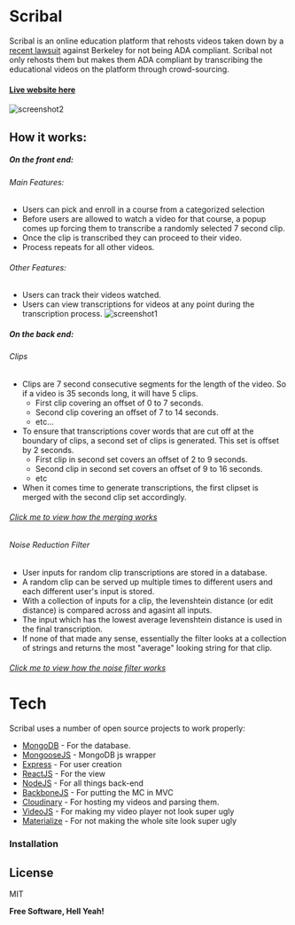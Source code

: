 # Scribal
Scribal is an online education platform that rehosts videos taken down by a [recent lawsuit](https://boingboing.net/2017/03/17/fahrenheit-451.html) against Berkeley for not being ADA compliant. Scribal not only rehosts them but makes them ADA compliant by transcribing the educational videos on the platform through crowd-sourcing.
#### [Live website here](https://scribal.herokuapp.com/#home)


![screenshot2](https://res.cloudinary.com/dd21qo4mj/image/upload/v1494148161/Untitled_jicm2b.png)

## How it works:
##### On the front end:
###### Main Features:
* Users can pick and enroll in a course from a categorized selection
* Before users are allowed to watch a video for that course, a popup comes up forcing them to transcribe a randomly selected 7 second clip.
* Once the clip is transcribed they can proceed to their video.
* Process repeats for all other videos.

###### Other Features:
* Users can track their videos watched.
* Users can view transcriptions for videos at any point during the transcription process.
![screenshot1](https://res.cloudinary.com/dd21qo4mj/image/upload/c_scale,w_880/v1494209160/Untitled2_yjv3gc.png)
##### On the back end:
###### Clips
* Clips are 7 second consecutive segments for the length of the video. So if a video is 35 seconds long, it will have 5 clips.
    * First clip covering an offset of 0 to 7 seconds.
    * Second clip covering an offset of 7 to 14 seconds. 
    * etc...
* To ensure that transcriptions cover words that are cut off at the boundary of clips, a second set of clips is generated. This set is offset by 2 seconds.
    * First clip in second set covers an offset of 2 to 9 seconds.
    * Second clip in second set covers an offset of 9 to 16 seconds.
    * etc
* When it comes time to generate transcriptions, the first clipset is merged with the second clip set accordingly.
###### [Click me to view how the merging works](https://matthiasak.github.io/arbiter-frame/#var%20UTIL%20%3D%20%7B%0A%09commonSubstring%28a%2Cb%29%20%7B%0A%09%20%20var%20longest%20%3D%20%22%22%3B%0A%09%20%20//Iterate%20through%20the%20first%20string%0A%09%20%20for%20%28var%20i%20%3D%200%3B%20i%20%3C%20a.length%3B%20++i%29%20%7B%0A%09%20%20%20%20//Iterate%20through%20the%20second%20string%0A%09%20%20%20%20for%20%28var%20j%20%3D%200%3B%20j%20%3C%20b.length%3B%20++j%29%20%7B%0A%09%20%20%20%20%20%20//if%20it%27s%20the%20same%20letter%0A%09%20%20%20%20%20%20if%20%28a%5Bi%5D%20%3D%3D%3D%20b%5Bj%5D%29%20%7B%0A%09%20%20%20%20%20%20%20%20var%20str%20%3D%20a%5Bi%5D%3B%0A%09%20%20%20%20%20%20%20%20var%20k%20%3D%201%3B%0A%09%20%20%20%20%20%20%20%20//%20keep%20going%20until%20the%20letters%20no%20longer%20match%2C%20or%20we%20reach%20end%0A%09%20%20%20%20%20%20%20%20while%20%28i+k%20%3C%20a.length%20%26%26%20j+k%20%3C%20b.length%20%26%26%20a%5Bi+k%5D%20%3D%3D%3D%20b%5Bj+k%5D%29%7B%20//%20same%20letter%0A%09%20%20%20%20%20%20%20%20%20%20str%20+%3D%20a%5Bi+k%5D%3B%0A%09%20%20%20%20%20%20%20%20%20%20++k%3B%0A%09%20%20%20%20%20%20%20%20%7D%0A%09%20%20%20%20%20%20%20%20if%20%28str.length%20%3E%20longest.length%29%7B%0A%09%20%20%20%20%20%20%20%20%20%20%20%20longest%20%3D%20str%0A%09%20%20%20%20%20%20%20%20%7D%0A%09%20%20%20%20%20%20%7D%0A%09%20%20%20%20%7D%0A%09%20%20%7D%0A%09%20%20return%20longest%3B%0A%09%7D%2C%0A%0A%09levenshtein_distance%28a%2C%20b%29%20%7B%0A%09%20%20%20%20a%3Da.toUpperCase%28%29%0A%09%20%20%20%20b%3Db.toUpperCase%28%29%0A%09%20%20%20%20//If%20strings%20are%20empty%2C%20return%20opposite%20strings%20length%0A%09%20%20%20%20if%28a.length%20%3D%3D%200%29%20return%20b.length%20%0A%09%20%20%20%20if%28b.length%20%3D%3D%200%29%20return%20a.length%0A%09%20%20%0A%09%09//Create%20the%20matrix%0A%09%20%20%20%20var%20matrix%20%3D%20%5B%5D%3B%0A%09%20%20%20%20for%28let%20i%20%3D%200%3B%20i%20%3C%3D%20b.length%3B%20i++%29%7B%0A%09%20%20%20%20%20%20matrix%5Bi%5D%20%3D%20%5Bi%5D%0A%09%20%20%20%20%7D%0A%09%20%20%20%20for%28let%20j%20%3D%200%3B%20j%20%3C%3D%20a.length%3B%20j++%29%7B%0A%09%20%20%20%20%20%20matrix%5B0%5D%5Bj%5D%20%3D%20j%0A%09%20%20%20%20%7D%0A%0A%09%20%20%09//Iterate%20through%20i%20axis%2C%20or%20first%20word%0A%09%20%20%20%20for%28let%20i%20%3D%201%3B%20i%20%3C%3D%20b.length%3B%20i++%29%7B%0A%09%09%09//Iterate%20through%20j%20axis%2C%20or%20second%20word%0A%09%20%20%20%20%09for%28let%20j%20%3D%201%3B%20j%20%3C%3D%20a.length%3B%20j++%29%7B%0A%09%20%20%20%20%09%09//If%20characters%20are%20equal%0A%09%09%20%20%20%20%20%20%20%20if%28b.charAt%28i-1%29%20%3D%3D%3D%20a.charAt%28j-1%29%29%7B%0A%09%09%20%20%20%20%20%20%20%20%20%20matrix%5Bi%5D%5Bj%5D%20%3D%20matrix%5Bi-1%5D%5Bj-1%5D%0A%09%09%20%20%20%20%20%20%20%20%7D%20%0A%09%20%20%20%20%20%20%20%20else%20%7B%0A%09%20%20%20%20%20%20%20%20%20%20matrix%5Bi%5D%5Bj%5D%20%3D%20Math.min%28%0A%09%20%20%20%20%20%20%20%20%20%20%20%20%20%20%20%20%20%20%20%20%20%20%20%20%20%20%20%20matrix%5Bi-1%5D%5Bj-1%5D%20+%201%2C%20//Represents%20a%20substition%0A%09%20%20%20%20%20%20%20%20%20%20%20%20%20%20%20%20%20%20%20%20%20%20%20%20%20%20%20%20matrix%5Bi%5D%5Bj-1%5D%20+%201%2C%20//Represents%20an%20insertion%0A%09%20%20%20%20%20%20%20%20%20%20%20%20%20%20%20%20%20%20%20%20%20%20%20%20%20%20%20%20matrix%5Bi-1%5D%5Bj%5D%20+%201%20//Represents%20a%20deletion%0A%09%20%20%20%20%20%20%20%20%20%20%09%09%09%09%29%0A%09%20%20%20%20%20%20%20%20%7D%0A%09%20%20%20%20%20%20%7D%0A%09%20%20%20%20%7D%0A%09%20%20%20%20return%20matrix%5Bb.length%5D%5Ba.length%5D%0A%09%7D%2C%0A%0A%09//returns%20the%20total%20edit%20distance%20between%20between%20a%20single%20string%20against%20all%20other%20string%20in%20an%20array%0A%09totalDistance%28arr%2C%20str%29%7B%0A%09%09return%20arr.reduce%28%28total%2CsingleElem%29%3D%3E%7B%0A%09%20%20%20%20%20%20%20%20return%20total+this.levenshtein_distance%28singleElem%2Cstr%29%0A%09%20%20%20%20%7D%2C0%29%0A%09%7D%2C%0A%20%20%20%20averageSimilarity%28arr%2C%20str%29%7B%0A%20%20%20%20%09var%20average%20%3D%200%0A%20%20%20%20%20%20%20%20var%20total%20%3D%20arr.length%0A%20%20%20%20%20%20%20%20arr.forEach%28%28el%29%3D%3E%7B%0A%20%20%20%20%20%20%20%20%09average%20+%3D%20this.similarity%28el%2Cstr%29%0A%20%20%20%20%20%20%20%20%7D%29%0A%20%20%20%20%20%20%20%20return%20average/total%0A%20%20%20%20%7D%2C%0A%20%20%20%20similarity%28s1%2C%20s2%29%20%7B%0A%20%20%20%20%20%20var%20longer%20%3D%20s1%3B%0A%20%20%20%20%20%20var%20shorter%20%3D%20s2%3B%0A%20%20%20%20%20%20if%20%28s1.length%20%3C%20s2.length%29%20%7B%0A%20%20%20%20%20%20%20%20longer%20%3D%20s2%3B%0A%20%20%20%20%20%20%20%20shorter%20%3D%20s1%3B%0A%20%20%20%20%20%20%7D%0A%20%20%20%20%20%20var%20longerLength%20%3D%20longer.length%3B%0A%20%20%20%20%20%20if%20%28longerLength%20%3D%3D%200%29%20%7B%0A%20%20%20%20%20%20%20%20return%201.0%3B%0A%20%20%20%20%20%20%7D%0A%20%20%20%20%20%20return%20%28longerLength%20-%20this.levenshtein_distance%28longer%2C%20shorter%29%29%20/%20parseFloat%28longerLength%29%3B%0A%20%20%20%20%7D%2C%0A%0A%09//Returns%20the%20string%20with%20the%20lowest%20edit%20distance%20against%20all%20other%20strings%20in%20an%20array%0A%09//In%20other%20words%2C%20returns%20the%20most%20%27average%27%20strings%0A%09lowestDistance%28arr%29%7B%0A%09%20%20%20%20let%20lowest%20%3D%20arr%5B0%5D%0A%09%20%20%20%20let%20prevLowest%20%3D%20this.totalDistance%28arr%2Carr%5B0%5D%29%0A%09%09for%28let%20i%20%3D%200%3B%20i%3Carr.length%3B%20i++%29%7B%0A%09%20%20%20%20%20%20%20%20let%20nextLowest%20%3D%20this.totalDistance%28arr%2Carr%5Bi%5D%29%0A%09%20%20%20%20%09if%28nextLowest%3CprevLowest%29%7B%0A%09%20%20%20%20%20%20%20%20%20%20%20%20prevLowest%20%3D%20nextLowest%0A%09%20%20%20%20%20%20%20%20%09lowest%20%3D%20arr%5Bi%5D%0A%09%20%20%20%20%20%20%20%20%7D%0A%09%20%20%20%20%7D%0A%09%20%20%20%20return%20lowest%0A%09%7D%2C%0A%0A%09//Joins%20two%20seperate%20strings%20together%20by%20their%20longest%20common%20subsequence%0A%09stringJoiner%28str1%2Cstr2%29%7B%0A%09%20%20%20%20if%28str1.length%3D%3D%3D0%29%20return%20str2%0A%09%20%20%20%20if%28str2.length%3D%3D%3D0%29%20return%20str1%0A%20%20%20%20%20%20%20%20str1.trim%28%29%0A%20%20%20%20%20%20%20%20str2.trim%28%29%0A%09%20%20%20%20var%20commonString%20%3D%20this.commonSubstring%28str1%2C%20str2%29.trim%28%29%0A%0A%09%20%20%20%20return%20%28%0A%09%20%20%20%20%09str1.substring%280%2Cstr1.indexOf%28commonString%29%29%0A%20%20%20%20%20%20%20%20%20%20%20%20+commonString%20%20%20%20%20%20%20%20%20%20%0A%20%09%09%09+str2.substring%28str2%0A%20%20%20%20%20%20%20%20%20%09%09.indexOf%28commonString%29%0A%20%20%20%20%20%20%20%20%20%20%20%20%20%20%20%20+commonString%0A%20%20%20%20%20%20%20%20%20%20%20%20%20%20%20%20%20%20%20%20%20%20%20%20%20%20%20%20.length%2Cstr2.length%29%0A%20%20%20%20%20%20%20%20%29%0A%09%7D%2C%0A%20%20%20%20%20%20%20%20%0A%7D%0A%0Alet%20str1%20%3D%20%27A%20wonderful%20serenity%20has%20taken%20possession%20of%20my%20entire%20soul%2C%20like%20these%20sw%27%2C%0A%20%20%20%0Astr2%20%3D%20%27entire%20soul%2C%20like%20these%20sweet%20mornings%20of%20spring%20which%20I%20enjoy%20with%20my%20whole%20heart.%27%2C%0A%20%20%20%20%20%0Ajoined%20%3D%20UTIL.stringJoiner%28str1%2C%20str2%29%0A%0Alog%28%22%5Cnjoined%20strings%3A%22%2C%20joined%29) 

###### Noise Reduction Filter
* User inputs for random clip transcriptions are stored in a database.
* A random clip can be served up multiple times to different users and each different user's input is stored.
* With a collection of inputs for a clip, the levenshtein distance (or edit distance) is compared across and agasint all inputs. 
* The input which has the lowest average levenshtein distance is used in the final transcription.
* If none of that made any sense, essentially the filter looks at a collection of strings and returns the most "average" looking string for that clip. 
###### [Click me to view how the noise filter works](https://matthiasak.github.io/arbiter-frame/#var%20UTIL%20%3D%20%7B%0A%09commonSubstring%28a%2Cb%29%20%7B%0A%09%20%20var%20longest%20%3D%20%22%22%3B%0A%09%20%20//Iterate%20through%20the%20first%20string%0A%09%20%20for%20%28var%20i%20%3D%200%3B%20i%20%3C%20a.length%3B%20++i%29%20%7B%0A%09%20%20%20%20//Iterate%20through%20the%20second%20string%0A%09%20%20%20%20for%20%28var%20j%20%3D%200%3B%20j%20%3C%20b.length%3B%20++j%29%20%7B%0A%09%20%20%20%20%20%20//if%20it%27s%20the%20same%20letter%0A%09%20%20%20%20%20%20if%20%28a%5Bi%5D%20%3D%3D%3D%20b%5Bj%5D%29%20%7B%0A%09%20%20%20%20%20%20%20%20var%20str%20%3D%20a%5Bi%5D%3B%0A%09%20%20%20%20%20%20%20%20var%20k%20%3D%201%3B%0A%09%20%20%20%20%20%20%20%20//%20keep%20going%20until%20the%20letters%20no%20longer%20match%2C%20or%20we%20reach%20end%0A%09%20%20%20%20%20%20%20%20while%20%28i+k%20%3C%20a.length%20%26%26%20j+k%20%3C%20b.length%20%26%26%20a%5Bi+k%5D%20%3D%3D%3D%20b%5Bj+k%5D%29%7B%20//%20same%20letter%0A%09%20%20%20%20%20%20%20%20%20%20str%20+%3D%20a%5Bi+k%5D%3B%0A%09%20%20%20%20%20%20%20%20%20%20++k%3B%0A%09%20%20%20%20%20%20%20%20%7D%0A%09%20%20%20%20%20%20%20%20if%20%28str.length%20%3E%20longest.length%29%7B%0A%09%20%20%20%20%20%20%20%20%20%20%20%20longest%20%3D%20str%0A%09%20%20%20%20%20%20%20%20%7D%0A%09%20%20%20%20%20%20%7D%0A%09%20%20%20%20%7D%0A%09%20%20%7D%0A%09%20%20return%20longest%3B%0A%09%7D%2C%0A%0A%09levenshtein_distance%28a%2C%20b%29%20%7B%0A%09%20%20%20%20a%3Da.toUpperCase%28%29%0A%09%20%20%20%20b%3Db.toUpperCase%28%29%0A%09%20%20%20%20//If%20strings%20are%20empty%2C%20return%20opposite%20strings%20length%0A%09%20%20%20%20if%28a.length%20%3D%3D%200%29%20return%20b.length%20%0A%09%20%20%20%20if%28b.length%20%3D%3D%200%29%20return%20a.length%0A%09%20%20%0A%09%09//Create%20the%20matrix%0A%09%20%20%20%20var%20matrix%20%3D%20%5B%5D%3B%0A%09%20%20%20%20for%28let%20i%20%3D%200%3B%20i%20%3C%3D%20b.length%3B%20i++%29%7B%0A%09%20%20%20%20%20%20matrix%5Bi%5D%20%3D%20%5Bi%5D%0A%09%20%20%20%20%7D%0A%09%20%20%20%20for%28let%20j%20%3D%200%3B%20j%20%3C%3D%20a.length%3B%20j++%29%7B%0A%09%20%20%20%20%20%20matrix%5B0%5D%5Bj%5D%20%3D%20j%0A%09%20%20%20%20%7D%0A%0A%09%20%20%09//Iterate%20through%20i%20axis%2C%20or%20first%20word%0A%09%20%20%20%20for%28let%20i%20%3D%201%3B%20i%20%3C%3D%20b.length%3B%20i++%29%7B%0A%09%09%09//Iterate%20through%20j%20axis%2C%20or%20second%20word%0A%09%20%20%20%20%09for%28let%20j%20%3D%201%3B%20j%20%3C%3D%20a.length%3B%20j++%29%7B%0A%09%20%20%20%20%09%09//If%20characters%20are%20equal%0A%09%09%20%20%20%20%20%20%20%20if%28b.charAt%28i-1%29%20%3D%3D%3D%20a.charAt%28j-1%29%29%7B%0A%09%09%20%20%20%20%20%20%20%20%20%20matrix%5Bi%5D%5Bj%5D%20%3D%20matrix%5Bi-1%5D%5Bj-1%5D%0A%09%09%20%20%20%20%20%20%20%20%7D%20%0A%09%20%20%20%20%20%20%20%20else%20%7B%0A%09%20%20%20%20%20%20%20%20%20%20matrix%5Bi%5D%5Bj%5D%20%3D%20Math.min%28%0A%09%20%20%20%20%20%20%20%20%20%20%20%20%20%20%20%20%20%20%20%20%20%20%20%20%20%20%20%20matrix%5Bi-1%5D%5Bj-1%5D%20+%201%2C%20//Represents%20a%20substition%0A%09%20%20%20%20%20%20%20%20%20%20%20%20%20%20%20%20%20%20%20%20%20%20%20%20%20%20%20%20matrix%5Bi%5D%5Bj-1%5D%20+%201%2C%20//Represents%20an%20insertion%0A%09%20%20%20%20%20%20%20%20%20%20%20%20%20%20%20%20%20%20%20%20%20%20%20%20%20%20%20%20matrix%5Bi-1%5D%5Bj%5D%20+%201%20//Represents%20a%20deletion%0A%09%20%20%20%20%20%20%20%20%20%20%09%09%09%09%29%0A%09%20%20%20%20%20%20%20%20%7D%0A%09%20%20%20%20%20%20%7D%0A%09%20%20%20%20%7D%0A%09%20%20%20%20return%20matrix%5Bb.length%5D%5Ba.length%5D%0A%09%7D%2C%0A%0A%09//returns%20the%20total%20edit%20distance%20between%20between%20a%20single%20string%20against%20all%20other%20string%20in%20an%20array%0A%09totalDistance%28arr%2C%20str%29%7B%0A%09%09return%20arr.reduce%28%28total%2CsingleElem%29%3D%3E%7B%0A%09%20%20%20%20%20%20%20%20return%20total+this.levenshtein_distance%28singleElem%2Cstr%29%0A%09%20%20%20%20%7D%2C0%29%0A%09%7D%2C%0A%20%20%20%20averageSimilarity%28arr%2C%20str%29%7B%0A%20%20%20%20%09var%20average%20%3D%200%0A%20%20%20%20%20%20%20%20var%20total%20%3D%20arr.length%0A%20%20%20%20%20%20%20%20arr.forEach%28%28el%29%3D%3E%7B%0A%20%20%20%20%20%20%20%20%09average%20+%3D%20this.similarity%28el%2Cstr%29%0A%20%20%20%20%20%20%20%20%7D%29%0A%20%20%20%20%20%20%20%20return%20average/total%0A%20%20%20%20%7D%2C%0A%20%20%20%20similarity%28s1%2C%20s2%29%20%7B%0A%20%20%20%20%20%20var%20longer%20%3D%20s1%3B%0A%20%20%20%20%20%20var%20shorter%20%3D%20s2%3B%0A%20%20%20%20%20%20if%20%28s1.length%20%3C%20s2.length%29%20%7B%0A%20%20%20%20%20%20%20%20longer%20%3D%20s2%3B%0A%20%20%20%20%20%20%20%20shorter%20%3D%20s1%3B%0A%20%20%20%20%20%20%7D%0A%20%20%20%20%20%20var%20longerLength%20%3D%20longer.length%3B%0A%20%20%20%20%20%20if%20%28longerLength%20%3D%3D%200%29%20%7B%0A%20%20%20%20%20%20%20%20return%201.0%3B%0A%20%20%20%20%20%20%7D%0A%20%20%20%20%20%20return%20%28longerLength%20-%20this.levenshtein_distance%28longer%2C%20shorter%29%29%20/%20parseFloat%28longerLength%29%3B%0A%20%20%20%20%7D%2C%0A%0A%09//Returns%20the%20string%20with%20the%20lowest%20edit%20distance%20against%20all%20other%20strings%20in%20an%20array%0A%09//In%20other%20words%2C%20returns%20the%20most%20%27average%27%20strings%0A%09lowestDistance%28arr%29%7B%0A%09%20%20%20%20let%20lowest%20%3D%20arr%5B0%5D%0A%09%20%20%20%20let%20prevLowest%20%3D%20this.totalDistance%28arr%2Carr%5B0%5D%29%0A%09%09for%28let%20i%20%3D%200%3B%20i%3Carr.length%3B%20i++%29%7B%0A%09%20%20%20%20%20%20%20%20let%20nextLowest%20%3D%20this.totalDistance%28arr%2Carr%5Bi%5D%29%0A%09%20%20%20%20%09if%28nextLowest%3CprevLowest%29%7B%0A%09%20%20%20%20%20%20%20%20%20%20%20%20prevLowest%20%3D%20nextLowest%0A%09%20%20%20%20%20%20%20%20%09lowest%20%3D%20arr%5Bi%5D%0A%09%20%20%20%20%20%20%20%20%7D%0A%09%20%20%20%20%7D%0A%09%20%20%20%20return%20lowest%0A%09%7D%2C%0A%0A%09//Joins%20two%20seperate%20strings%20together%20by%20their%20longest%20common%20subsequence%0A%09stringJoiner%28str1%2Cstr2%29%7B%0A%09%20%20%20%20if%28str1.length%3D%3D%3D0%29%20return%20str2%0A%09%20%20%20%20if%28str2.length%3D%3D%3D0%29%20return%20str1%0A%20%20%20%20%20%20%20%20str1.trim%28%29%0A%20%20%20%20%20%20%20%20str2.trim%28%29%0A%09%20%20%20%20var%20commonString%20%3D%20this.commonSubstring%28str1%2C%20str2%29.trim%28%29%0A%0A%09%20%20%20%20return%20%28%0A%09%20%20%20%20%09str1.substring%280%2Cstr1.indexOf%28commonString%29%29%0A%20%20%20%20%20%20%20%20%20%20%20%20+commonString%20%20%20%20%20%20%20%20%20%20%0A%20%09%09%09+str2.substring%28str2%0A%20%20%20%20%20%20%20%20%20%09%09.indexOf%28commonString%29%0A%20%20%20%20%20%20%20%20%20%20%20%20%20%20%20%20+commonString%0A%20%20%20%20%20%20%20%20%20%20%20%20%20%20%20%20%20%20%20%20%20%20%20%20%20%20%20%20.length%2Cstr2.length%29%0A%20%20%20%20%20%20%20%20%29%0A%09%7D%2C%0A%20%20%20%20%20%20%20%20%0A%7D%0A%0Alet%20str1Best%20%3D%20UTIL.lowestDistance%28%0A%20%20%20%20%5B%27dogs%20are%20cool%27%2C%0A%20%20%20%20%20%27dogs%20are%20cool%3F%27%2C%0A%20%20%20%20%20%27dogs%20arent%20cool%27%5D%29%2C%0A%20%20%20%20%0Astr2Best%20%3D%20UTIL.lowestDistance%28%0A%20%20%20%20%5B%27cool%20and%20asdf%3Baskldjf%27%2C%0A%20%20%20%20%20%27cool%20and%20fun%27%2C%0A%20%20%20%20%20%27kewl%20and%20Fun%27%5D%29%2C%0Ajoined%20%3D%20UTIL.stringJoiner%28str1Best%2C%20str2Best%29%0A%20%20%20%20%0Alog%28%22str1Best%3A%20%22%2Cstr1Best%29%0Alog%28%22%5Cnstr2Best%3A%22%2Cstr2Best%29%0A%0Alog%28%22%5Cnjoined%20strings%22%2C%20joined%29)
# Tech

Scribal uses a number of open source projects to work properly:

* [MongoDB](https://www.mongodb.com/) - For the database.
* [MongooseJS](http://mongoosejs.com/) - MongoDB js wrapper
* [Express](https://expressjs.com/) - For user creation
* [ReactJS](https://facebook.github.io/react/) - For the view
* [NodeJS](https://nodejs.org/en/) - For all things back-end
* [BackboneJS](http://backbonejs.org/) - For putting the MC in MVC
* [Cloudinary](http://cloudinary.com/) - For hosting my videos and parsing them.
* [VideoJS](http://videojs.com/) - For making my video player not look super ugly
* [Materialize](http://materializecss.com/) - For not making the whole site look super ugly


### Installation



License
----

MIT


**Free Software, Hell Yeah!**



